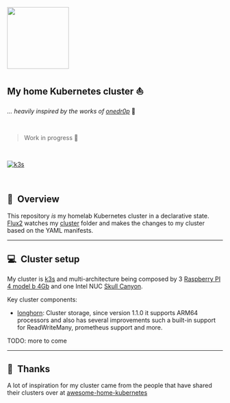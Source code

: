 <img src="https://k3s.io/images/logo-k3s.svg" width="144px" height="144px"/>
<br />

## My home Kubernetes cluster :sailboat:
_... heavily inspired by the works of [onedr0p](https://onedr0p.github.io/home-cluster/)_ :rocket:

<br />

> Work in progress :construction_worker:

<br/>

[![k3s](https://img.shields.io/badge/k3s-v1.20.4-blue?style=for-the-badge)](https://k3s.io/)

<br/>

## :book:&nbsp; Overview

This repository _is_ my homelab Kubernetes cluster in a declarative state. [Flux2](https://github.com/fluxcd/flux2) watches my [cluster](./cluster/) folder and makes the changes to my cluster based on the YAML manifests.

---

## :computer:&nbsp; Cluster setup

My cluster is [k3s](https://k3s.io/) and multi-architecture being composed by 3 [Raspberry PI 4 model b 4Gb](https://www.raspberrypi.org/products/raspberry-pi-4-model-b/) and one Intel NUC [Skull Canyon](https://www.intel.com/content/www/us/en/products/docs/boards-kits/nuc/nuc-kit-nuc6i7kyk-features-configurations-video.html). 

Key cluster components:

  - [longhorn](https://longhorn.io/): Cluster storage, since version 1.1.0 it supports ARM64 processors and also has several improvements such a built-in support for ReadWriteMany, prometheus support and more.
  
  TODO: more to come

---


## :handshake:&nbsp; Thanks

A lot of inspiration for my cluster came from the people that have shared their clusters over at [awesome-home-kubernetes](https://github.com/k8s-at-home/awesome-home-kubernetes)

